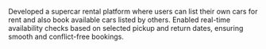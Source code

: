 Developed a supercar rental platform where users can list their own cars for rent and also book available cars listed by others. Enabled real-time availability checks based on selected pickup and return dates, ensuring smooth and conflict-free bookings.

